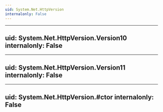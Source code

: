 ```yaml
---
uid: System.Net.HttpVersion
internalonly: False
---
```


---
uid: System.Net.HttpVersion.Version10
internalonly: False
---

---
uid: System.Net.HttpVersion.Version11
internalonly: False
---

---
uid: System.Net.HttpVersion.#ctor
internalonly: False
---
